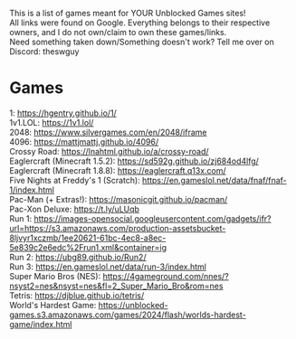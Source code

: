 This is a list of games meant for YOUR Unblocked Games sites!  
All links were found on Google. Everything belongs to their respective owners, and I do not own/claim to own these games/links.  
Need something taken down/Something doesn't work? Tell me over on Discord: theswguy

# Games
1: https://hgentry.github.io/1/  
1v1.LOL: https://1v1.lol/  
2048: https://www.silvergames.com/en/2048/iframe  
4096: https://mattjmattj.github.io/4096/  
Crossy Road: https://lnahtml.github.io/a/crossy-road/  
Eaglercraft (Minecraft 1.5.2): https://sd592g.github.io/zj684od4lfg/  
Eaglercraft (Minecraft 1.8.8): https://eaglercraft.q13x.com/  
Five Nights at Freddy's 1 (Scratch): https://en.gameslol.net/data/fnaf/fnaf-1/index.html  
Pac-Man (+ Extras!): https://masonicgit.github.io/pacman/  
Pac-Xon Deluxe: https://t.ly/uLUqb  
Run 1: https://images-opensocial.googleusercontent.com/gadgets/ifr?url=https://s3.amazonaws.com/production-assetsbucket-8ljvyr1xczmb/1ee20621-61bc-4ec8-a8ec-5e839c2e6edc%2Frun1.xml&container=ig  
Run 2: https://ubg89.github.io/Run2/  
Run 3: https://en.gameslol.net/data/run-3/index.html  
Super Mario Bros (NES): https://4gameground.com/nnes/?nsyst2=nes&nsyst=nes&fl=2_Super_Mario_Bro&rom=nes  
Tetris: https://djblue.github.io/tetris/  
World's Hardest Game: https://unblocked-games.s3.amazonaws.com/games/2024/flash/worlds-hardest-game/index.html  
